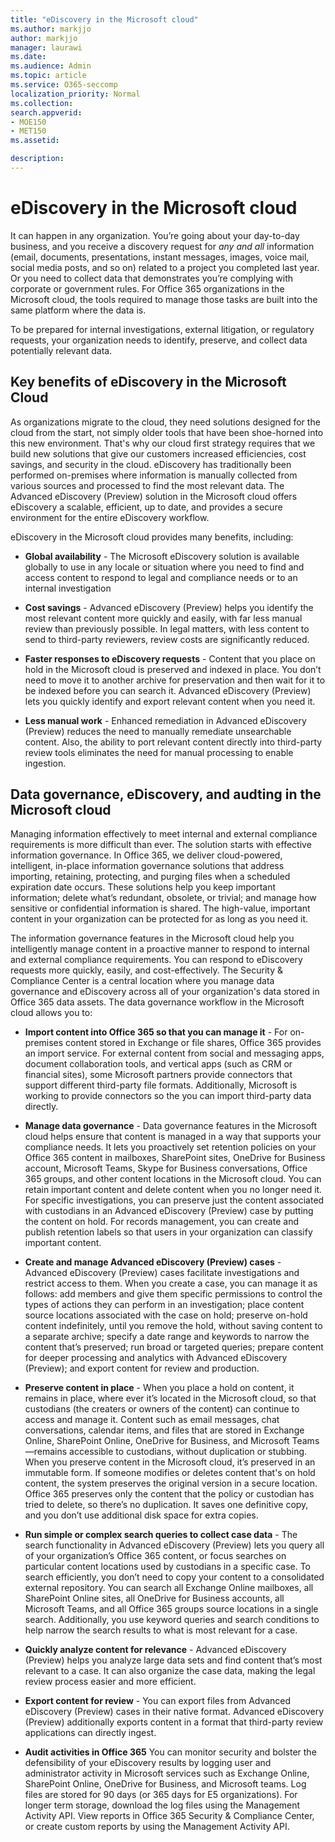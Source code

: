 ```yaml
---
title: "eDiscovery in the Microsoft cloud"
ms.author: markjjo
author: markjjo
manager: laurawi
ms.date: 
ms.audience: Admin
ms.topic: article
ms.service: O365-seccomp
localization_priority: Normal
ms.collection: 
search.appverid: 
- MOE150
- MET150
ms.assetid: 

description: 
---
```


# eDiscovery in the Microsoft cloud

It can happen in any organization. You’re going about your day-to-day business, and you receive a discovery request for *any and all* information (email, documents, presentations, instant messages, images, voice mail, social media posts, and so on) related to a project you completed last year. Or you need to collect data that demonstrates you’re complying with corporate or government rules. For Office 365 organizations in the Microsoft cloud, the tools required to manage those tasks are built into the same platform where the data is.

To be prepared for internal investigations, external litigation, or regulatory requests, your organization needs to identify, preserve, and collect data potentially relevant data.


## Key benefits of eDiscovery in the Microsoft Cloud

As organizations migrate to the cloud, they need solutions designed for the cloud from the start, not simply older tools that have been shoe-horned into this new environment. That's why our cloud first strategy requires that we build new solutions that give our customers increased efficiencies, cost savings, and security in the cloud. eDiscovery has traditionally been performed on-premises where information is manually collected from various sources and processed to find the most relevant data. The Advanced eDiscovery (Preview) solution in the Microsoft cloud offers eDiscovery a scalable, efficient, up to date, and provides a secure environment for the entire eDiscovery workflow.

eDiscovery in the Microsoft cloud provides many benefits, including:

- **Global availability** - The Microsoft eDiscovery solution is available globally to use in any locale or situation where you need to find and access content to respond to legal and compliance needs or to an internal investigation

- **Cost savings** - Advanced eDiscovery (Preview) helps you identify the most relevant content more quickly and easily, with far less manual review than previously possible. In legal matters, with less content to send to third-party reviewers, review costs are significantly reduced.

- **Faster responses to eDiscovery requests** - Content that you place on hold in the Microsoft cloud is preserved and indexed in place. You don’t need to move it to another archive for preservation and then wait for it to be indexed before you can search it. Advanced eDiscovery (Preview) lets you quickly identify and export relevant content when you need it.

- **Less manual work** - Enhanced remediation in Advanced eDiscovery (Preview) reduces the need to manually remediate unsearchable content. Also, the ability to port relevant content directly into third-party review tools eliminates the need for manual processing to enable ingestion.

## Data governance, eDiscovery, and audting in the Microsoft cloud

Managing information effectively to meet internal and external compliance requirements is more difficult than ever. The solution starts with effective information governance. In Office 365, we deliver cloud-powered, intelligent, in-place information governance solutions that address importing, retaining, protecting, and purging files when a scheduled expiration date occurs. These solutions help you keep important information; delete what’s redundant, obsolete, or trivial; and manage how sensitive or confidential information is shared. The high-value, important content in your organization can be protected for as long as you need it.

The information governance features in the Microsoft cloud help you intelligently manage content in a proactive manner to respond to internal and external compliance requirements. You can respond to eDiscovery requests more quickly, easily, and cost-effectively. The Security & Compliance Center is a central location where you manage data governance and eDiscovery across all of your organization's data stored in Office 365 data assets. The data governance workflow in the Microsoft cloud allows you to:

- **Import content into Office 365 so that you can manage it** - For on-premises content stored in Exchange or file shares, Office 365 provides an import service. For external content from social and messaging apps, document collaboration tools, and vertical apps (such as CRM or financial sites), some Microsoft partners provide connectors that support different third-party file formats. Additionally, Microsoft is working to provide connectors so the you can import third-party data directly.

- **Manage data governance** - Data governance features in the Microsoft cloud helps ensure that content is managed in a way that supports your compliance needs. It lets you proactively set retention policies on your Office 365 content in mailboxes, SharePoint sites, OneDrive for Business account, Microsoft Teams, Skype for Business conversations, Office 365 groups, and other content locations in the Microsoft cloud. You can retain important content and delete content when you no longer need it. For specific investigations, you can preserve just the content associated with custodians in an Advanced eDiscovery (Preview) case by putting the content on hold. For records management, you can create and publish retention labels so that users in your organization can classify important content.
 
- **Create and manage Advanced eDiscovery (Preview) cases** - Advanced eDiscovery (Preview) cases facilitate investigations and restrict access to them. When you create a case, you can manage it as follows: add members and give them specific permissions to control the types of actions they can perform in an investigation; place content source locations associated with the case on hold; preserve on-hold content indefinitely, until you remove the hold, without saving content to a separate archive; specify a date range and keywords to narrow the content that’s preserved; run broad or targeted queries; prepare content for deeper processing and analytics with Advanced eDiscovery (Preview); and export content for review and production.

- **Preserve content in place** -  When you place a hold on content, it remains in place, where ever it’s located in the Microsoft cloud, so that custodians (the creaters or owners of the content) can continue to access and manage it. Content such as email messages, chat conversations, calendar items, and files that are stored in Exchange Online, SharePoint Online, OneDrive for Business, and Microsoft Teams—remains accessible to custodians, without duplication or stubbing. When you preserve content in the Microsoft cloud, it’s preserved in an immutable form. If someone modifies or deletes content that's on hold content, the system preserves the original version in a secure location. Office 365 preserves only the content that the policy or custodian has tried to delete, so there’s no duplication. It saves one definitive copy, and you don’t use additional disk space for extra copies. 

- **Run simple or complex search queries to collect case data** - The search functionality in Advanced eDiscovery (Preview) lets you query all of your organization’s Office 365 content, or focus searches on particular content locations used by custodians in a specific case. To search efficiently, you don’t need to copy your content to a consolidated external repository. You can search all Exchange Online mailboxes, all SharePoint Online sites, all OneDrive for Business accounts, all Microsoft Teams, and all Office 365 groups source locations in a single search. Additionally, you use keyword queries and search conditions to help narrow the search results to what is most relevant for a case.

- **Quickly analyze content for relevance** - Advanced eDiscovery (Preview) helps you analyze large data sets and find content that’s most relevant to a case. It can also organize the case data, making the legal review process easier and more efficient.

- **Export content for review** - You can export files from Advanced eDiscovery (Preview) cases in their native format. Advanced eDiscovery (Preview) additionally exports content in a format that third-party review applications can directly ingest.
	
- **Audit activities in Office 365** You can monitor security and bolster the defensibility of your eDiscovery results by logging user and administrator activity in Microsoft services such as Exchange Online, SharePoint Online, OneDrive for Business, and Microsoft teams. Log files are stored for 90 days (or 365 days for E5 organizations). For longer term storage, download the log files using the Management Activity API. View reports in Office 365 Security & Compliance Center, or create custom reports by using the Management Activity API.
